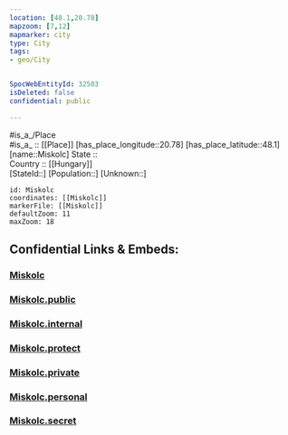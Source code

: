 ```yaml
---
location: [48.1,20.78] 
mapzoom: [7,12] 
mapmarker: city 
type: City
tags:
- geo/City


SpocWebEntityId: 32503
isDeleted: false
confidential: public

---
```

#is_a_/Place  
#is_a_ :: [[Place]] 
[has_place_longitude::20.78] 
[has_place_latitude::48.1] 
[name::Miskolc] 
State ::  
Country :: [[Hungary]]  
[StateId::] 
[Population::] 
[Unknown::] 


```leaflet
id: Miskolc
coordinates: [[Miskolc]] 
markerFile: [[Miskolc]] 
defaultZoom: 11 
maxZoom: 18
```


## Confidential Links & Embeds: 

### [Miskolc](/_Standards/Earth/Continent/Europe/Europe~East/Hungary/Counties~Hungary/Borsod-Abaúj-Zemplén/counties~Borsod-Abaúj-Zemplén/Miskolc/City/Miskolc.md) 

### [Miskolc.public](/_public/Earth/Continent/Europe/Europe~East/Hungary/Counties~Hungary/Borsod-Abaúj-Zemplén/counties~Borsod-Abaúj-Zemplén/Miskolc/City/Miskolc.public.md) 

### [Miskolc.internal](/_internal/Earth/Continent/Europe/Europe~East/Hungary/Counties~Hungary/Borsod-Abaúj-Zemplén/counties~Borsod-Abaúj-Zemplén/Miskolc/City/Miskolc.internal.md) 

### [Miskolc.protect](/_protect/Earth/Continent/Europe/Europe~East/Hungary/Counties~Hungary/Borsod-Abaúj-Zemplén/counties~Borsod-Abaúj-Zemplén/Miskolc/City/Miskolc.protect.md) 

### [Miskolc.private](/_private/Earth/Continent/Europe/Europe~East/Hungary/Counties~Hungary/Borsod-Abaúj-Zemplén/counties~Borsod-Abaúj-Zemplén/Miskolc/City/Miskolc.private.md) 

### [Miskolc.personal](/_personal/Earth/Continent/Europe/Europe~East/Hungary/Counties~Hungary/Borsod-Abaúj-Zemplén/counties~Borsod-Abaúj-Zemplén/Miskolc/City/Miskolc.personal.md) 

### [Miskolc.secret](/_secret/Earth/Continent/Europe/Europe~East/Hungary/Counties~Hungary/Borsod-Abaúj-Zemplén/counties~Borsod-Abaúj-Zemplén/Miskolc/City/Miskolc.secret.md)


